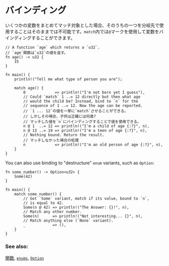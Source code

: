 <!--
# Binding
-->
# バインディング

<!--
Indirectly accessing a variable makes it impossible to branch and use that
variable without re-binding. `match` provides the `@` sigil for binding values to
names:
-->
いくつかの変数をまとめてマッチ対象とした場合、そのうちの一つを分岐先で使用することはそのままでは不可能です。`match`内では`@`マークを使用して変数をバインディングすることができます。

```rust,editable
// A function `age` which returns a `u32`.
// `age`関数は`u32`の値を返す。
fn age() -> u32 {
    15
}

fn main() {
    println!("Tell me what type of person you are");

    match age() {
        0             => println!("I'm not born yet I guess"),
        // Could `match` 1 ..= 12 directly but then what age
        // would the child be? Instead, bind to `n` for the
        // sequence of 1 ..= 12. Now the age can be reported.
        // `1 ... 12`の値を一挙に`match`させることができる。
        // しかしその場合、子供は正確には何歳?
        // マッチした値を`n`にバインディングすることで値を使用できる。
        n @ 1  ..= 12 => println!("I'm a child of age {:?}", n),
        n @ 13 ..= 19 => println!("I'm a teen of age {:?}", n),
        // Nothing bound. Return the result.
        // マッチしなかった場合の処理
        n             => println!("I'm an old person of age {:?}", n),
    }
}
```

You can also use binding to "destructure" `enum` variants, such as `Option`:

```rust,editable
fn some_number() -> Option<u32> {
    Some(42)
}

fn main() {
    match some_number() {
        // Got `Some` variant, match if its value, bound to `n`,
        // is equal to 42.
        Some(n @ 42) => println!("The Answer: {}!", n),
        // Match any other number.
        Some(n)      => println!("Not interesting... {}", n),
        // Match anything else (`None` variant).
        _            => (),
    }
}
```

### See also:
<!--
[`functions`][functions], [`enums`][enums] and [`Option`][option]
-->
[関数][functions], [`enums`][enums], [`Option`][option]

[functions]: ../../fn.md
[enums]: ../../custom_types/enum.md
[option]: ../../std/option.md
